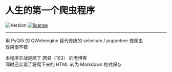 # 人生的第一个爬虫程序  

![![Version](https://img.shields.io/badge/version-v3.3.0-yellow.svg)](#) [![license](https://img.shields.io/badge/license-GPLv3-green.svg)](#)
  
---

用 PyQt5 的 QWebengine 替代传统的 selenium / puppeteer 做爬虫   
效果很不错   

本程序实战是爬了 网易（163） 的老博客   
同时还实现了将爬下来的 HTML 转为 Markdown 格式保存

